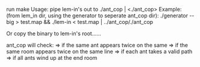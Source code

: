 run make
Usage: pipe lem-in's out to ./ant_cop
<lem-in> | <./ant_cop>
Example: (from lem_in dir, using the generator to seperate ant_cop dir):
./generator --big > test.map && ./lem-in < test.map | ../ant_cop/./ant_cop

Or copy the binary to lem-in's root......

ant_cop will check:
=> if the same ant appears twice on the same
=> if the same room appears twice on the same line
=> if each ant takes a valid path
=> if all ants wind up at the end room